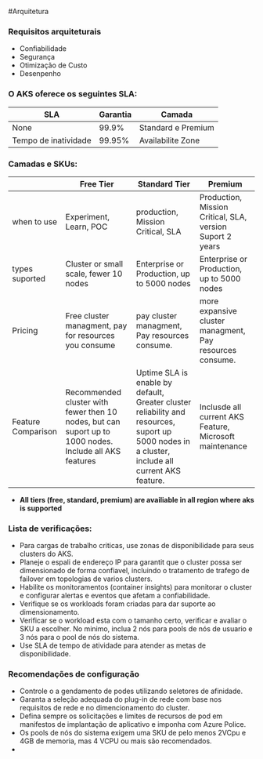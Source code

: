 #Arquitetura

### Requisitos arquiteturais
- Confiabilidade
- Segurança
- Otimização de Custo
- Desenpenho


### O AKS oferece os seguintes SLA:

|SLA |Garantia|Camada|
|----|--------|------|
|None|99.9%| Standard e Premium|
|Tempo de inatividade| 99.95%| Availabilite Zone|



### Camadas e SKUs:

| |Free Tier |Standard Tier| Premium|
|-------|----------|-------------|--------|
|when to use|Experiment, Learn, POC|production, Mission Critical, SLA| Production, Mission Critical, SLA, version Suport 2 years|
|types suported| Cluster or small scale, fewer 10 nodes| Enterprise or Production, up to 5000 nodes| Enterprise or Production, up to 5000 nodes|
|Pricing| Free cluster managment, pay for resources you consume|pay cluster managment, Pay resources consume.|more expansive cluster managment, Pay resources consume.|
|Feature Comparison | Recommended cluster with fewer then 10 nodes, but can suport up to 1000 nodes. Include all AKS features| Uptime SLA is enable by default, Greater cluster reliability and resources, suport up 5000 nodes in a cluster, include all current AKS feature.| Inclusde all current AKS Feature, Microsoft maintenance|



- **All tiers (free, standard, premium) are availiable in all region where aks is supported**

### Lista de verificações:
- Para cargas de trabalho criticas, use zonas de disponibilidade para seus clusters do AKS.
- Planeje o espali de endereço IP para garantit que o cluster possa ser dimensionado de forma confiavel, incluindo o tratamento de trafego de failover em topologias de varios clusters.
- Habilite os monitoramentos (container insights) para monitorar o cluster e configurar alertas e eventos que afetam a confiabilidade.
-  Verifique  se os workloads foram criadas para dar suporte ao dimensionamento.
- Verificar se o workload esta com o tamanho certo, verificar e avaliar o SKU a escolher. No minimo, inclua 2 nós para pools de nós de usuario e 3 nós para o pool de nós do sistema.
- Use SLA de tempo de atividade para atender as metas de disponibilidade.


### Recomendações de configuração
- Controle o a gendamento de podes utilizando seletores de afinidade.
- Garanta a seleção adequada do plug-in de rede com base nos requisitos de rede e no dimencionamento do cluster.
- Defina sempre os solicitações e limites de recursos de pod em manifestos de implantação de aplicativo e imponha com Azure Police. 
- Os pools de nós do sistema exigem uma SKU de pelo menos 2VCpu e 4GB de memoria, mas 4 VCPU ou mais são recomendados.
- 


